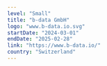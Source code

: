 ```yaml
---
level: "Small"
title: "b-data GmbH"
logo: "www.b-data.io.svg"
startDate: "2024-03-01"
endDate: "2025-02-28"
link: "https://www.b-data.io/"
country: "Switzerland"
---
```

